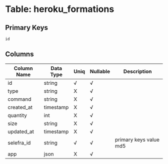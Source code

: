 # Table: heroku_formations

## Primary Keys 

```
id
```


## Columns 

|  Column Name   |  Data Type  | Uniq | Nullable | Description | 
|  ----  | ----  | ----  | ----  | ---- | 
| id | string | √ | √ |  | 
| type | string | X | √ |  | 
| command | string | X | √ |  | 
| created_at | timestamp | X | √ |  | 
| quantity | int | X | √ |  | 
| size | string | X | √ |  | 
| updated_at | timestamp | X | √ |  | 
| selefra_id | string | √ | √ | primary keys value md5 | 
| app | json | X | √ |  | 


